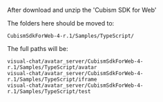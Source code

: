 After download and unzip the 'Cubism SDK for Web'

The folders here should be moved to:

```
CubismSdkForWeb-4-r.1/Samples/TypeScript/
```

The full paths will be:

```
visual-chat/avatar_server/CubismSdkForWeb-4-r.1/Samples/TypeScript/avatar
visual-chat/avatar_server/CubismSdkForWeb-4-r.1/Samples/TypeScript/iframe
visual-chat/avatar_server/CubismSdkForWeb-4-r.1/Samples/TypeScript/test
```
